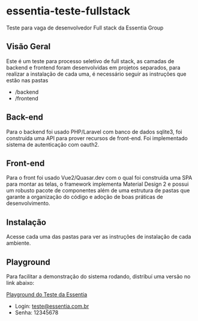 # essentia-teste-fullstack
Teste para vaga de desenvolvedor Full stack da Essentia Group

## Visão Geral

Este é um teste para processo seletivo de full stack, as camadas de backend e frontend foram desenvolvidas em projetos separados, para realizar a instalação de cada uma, é necessário seguir as instruções que estão nas pastas

- /backend
- /frontend

## Back-end

Para o backend foi usado PHP/Laravel com banco de dados sqlite3, foi construída uma API para prover recursos de front-end. Foi implementado sistema de autenticação com oauth2.

## Front-end

Para o front foi usado Vue2/Quasar.dev com o qual foi construída uma SPA para montar as telas, o framework implementa Material Design 2 e possui um robusto pacote de componentes além de uma estrutura de pastas que garante a organização do código e adoção de boas práticas de desenvolvimento.

## Instalação

Acesse cada uma das pastas para ver as instruções de instalação de cada ambiente.

## Playground

Para facilitar a demonstração do sistema rodando, distribuí uma versão no link abaixo:

[Playground do Teste da Essentia](https://essentia.seemann.com.br)

- Login: teste@essentia.com.br
- Senha: 12345678

